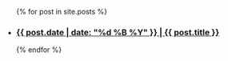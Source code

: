 
<ul class="entries">
  {% for post in site.posts %}
  <li>
    <a href="{{ post.url }}">
    <h3>{{ post.date | date: "%d %B %Y" }} | {{ post.title }}</h3> 
    </a>
  </li>
  {% endfor %}
</ul>
